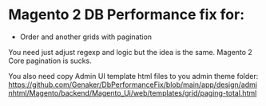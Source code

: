 # Magento 2 DB Performance fix for:

- Order and another grids with pagination 

You need just adjust regexp and logic but the idea is the same. Magento 2 Core pagination is sucks. 

You also need copy Admin UI template html files to you admin theme folder:
https://github.com/Genaker/DbPerformanceFix/blob/main/app/design/adminhtml/Magento/backend/Magento_Ui/web/templates/grid/paging-total.html
